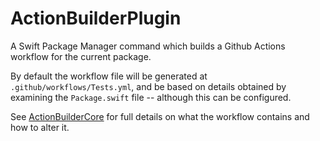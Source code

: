 # ActionBuilderPlugin

A Swift Package Manager command which builds a Github Actions workflow for the current package.

By default the workflow file will be generated at `.github/workflows/Tests.yml`, and be based on details obtained by examining the `Package.swift` file -- although this
can be configured.

See [ActionBuilderCore](https://github.com/elegantchaos/ActionBuilderCore) for full details on what the workflow contains and how to alter it.

